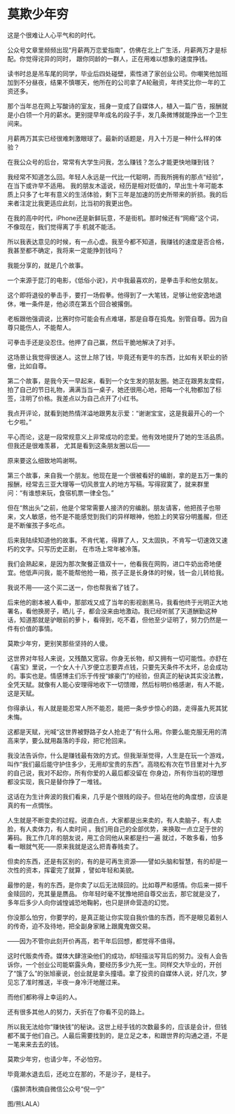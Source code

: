 # 莫欺少年穷

这是个很难让人心平气和的时代。 

公众号文章里频频出现“月薪两万恋爱指南”，仿佛在北上广生活，月薪两万才是标配。你觉得诧异的同时， 跟你同龄的一群人，正在用难以想象的速度挣钱。 

读书时总是吊车尾的同学，毕业后四处碰壁，索性进了家创业公司。你嘲笑他加班加到不分昼夜，结果不慎哪天，他所在的公司拿了A轮融资，年终奖比你一年的工资还多。 

那个当年总在网上写酸诗的室友，摇身一变成了自媒体人，植入一篇广告，报酬就是小白领一个月的薪水。更别提早年成名的段子手，发几条微博就能挣出一个卫生间来。 

月薪两万其实已经很难刺激眼球了。最新的话题是，月入十万是一种什么样的体验？ 

在我公众号的后台，常常有大学生问我，怎么赚钱？怎么才能更快地赚到钱？ 

我经常不知道怎么回。年轻人永远是一代比一代聪明，而我所拥有的那点“经验”，在当下或许早不适用。 我的朋友木遥说，经历是相对贬值的，早出生十年可能本质上只多了七年有意义的生活体验，剩下三年是加速的历史所带来的折损。我的后来者注定比我更适应此刻，比当初的我更出色。 

在我的高中时代，iPhone还是新鲜玩意，不是街机。那时候还有“网瘾”这个词，不像现在，我们觉得离了手 机就不能活。 

所以我表达意见的时候，有一点心虚。我至今都不知道，我赚钱的速度是否合格，我甚至都不确定，我将来一定能挣到钱吗？ 

我能分享的，就是几个故事。 

一个来源于昆汀的电影，《低俗小说》，片中我最喜欢的，是拳击手和他女朋友。 

这个即将退役的拳击手，要打一场假拳。他得到了一大笔钱，足够让他安逸地退休，唯一条件是，他必须在第五个回合被撂倒。 

老板跟他强调说，比赛时你可能会有点难堪，那是自尊在捣鬼。别管自尊。因为自尊只能伤人，不能帮人。 

可拳击手还是没忍住。他押了自己赢，然后干脆地解决了对手。 

这场景让我觉得很迷人。这世上除了钱，毕竟还有更牛的东西，比如有关职业的骄傲，比如自尊。 

第二个故事，是我今天一早起来，看到一个女生发的朋友圈。她正在跟男友度假，拍了自己的节日礼物，满满当当一桌子，她还很用心地，把每一个礼物都加了标签，注明了价格。我差点以为自己点开了小红书。 

我点开评论，就看到她热情洋溢地跟男友示爱：“谢谢宝宝，这是我最开心的一个七夕啦。” 

平心而论，这是一段常规意义上非常成功的恋爱。他有效地提升了她的生活品质。但我还是很难羡慕， 尤其是看到这条朋友圈以后—— 

原来要这么细致地鸣谢啊。 

第三个故事，来自我一个朋友。他现在是一个很被看好的编剧，拿的是五万一集的报酬，经常去三亚大理等一切风景宜人的地方写稿。写得寂寞了，就来群里问：“有谁想来玩，食宿机票一律全包。” 

但在“熬出头”之前，他是个常常需要人接济的穷编剧。朋友请客，他把孩子也带来，文人敏感，他不是不能感觉到我们的异样眼神，他脸上的笑容分明羞赧，但还是不断催孩子多吃点。 

后来我陆续知道他的故事。不肯代笔，得罪了人，又太固执，不肯写一切速效又速朽的文字。只写历史正剧， 在市场上常年被冷落。 

我们会熟起来，是因为那次聚餐正值双十一，他看我在网购，进口牛奶出奇地便宜。他低声问我，能不能帮他抢一箱，孩子正是长身体的时候，钱一会儿转给我。 

我说不用——这个买二送一，你也帮我省了钱了。 

后来他的剧本被人看中，那部戏又成了当年的影视剧黑马，我看他终于光明正大地署名，看他换房子，晒儿 子，都会没来由地激动。我已经听腻了天道酬勤这种话，知道那就是驴眼前的萝卜，看得到，吃不着，但他至少证明了，努力仍然是一件有价值的事情。 

莫欺少年穷，更别笑那些坚持的人傻。 

这世界对年轻人来说，又残酷又宽容。你身无长物，却又拥有一切可能性。亦舒在《喜宝》里说，一个女人十八岁便立志要弄点钱，只要先天条件不太坏，总会成功的。事实也是。情感博主们乐于传授“嫁豪门”的经验，但真正的秘诀其实没法教，全凭天赋。就像有人能心安理得地收下一切馈赠，然后标明价格感谢，有人不能， 这是天赋。 

你得承认，有人就是能忍常人所不能忍，能把一条步步惊心的路，走得虽九死其犹未悔。 

这都是天赋，光喊“这世界被野路子女人抢走了”有什么用。你要么能克服无用的清高来学，要么就用磊落的手段，把它抢回来。 

我没法告诉你，什么是赚钱最有效的方式。但我渐渐觉得，人生是在玩一个游戏，叫作“我们最后能守护住多少，无用却宝贵的东西”。高晓松有次在节目里对十九岁的自己说，我对不起你，所有你爱的人最后都没留在 你身边，所有你当初的理想都没实现，我只是替你挣了一堆钱。 

这话在为生计奔波的我们看来，几乎是个很贱的段子。但站在他的角度想，应该是真的有一点惆怅。 

人生就是不断变卖的过程。说直白点，大家都是出来卖的，有人卖脑子，有人卖脸，有人卖体力，有人卖时间 。我们用自己的全部优势，来换取一点立足于世的筹码。我工作几年的朋友说，用工合同他从来都是扫一遍 就过，不敢多看，怕多看一眼就气死——原来我就是这么把青春贱卖了。 

但卖的东西，还是有区别的，有的是可再生资源——譬如头脑和智慧，有的却是一次性的资本，挥霍完了就算 ，譬如年轻和美貌。 

最惨的是，有的东西，是你卖了以后无法赎回的。比如尊严和感情。你后来一掷千金赎回的，充其量是赝品。 你年轻时毫不犹豫地把自尊交出去，那它就是没了，多年后多少人向你诚惶诚恐地鞠躬，也只是拼命营造的幻觉。 

你没那么怕穷，你要学的，是真正能让你实现自我价值的东西，而不是眼见着别人的传奇，迫不及待地，把全副身家赌上跟魔鬼做交易。 

——因为不管你此刻开价再高，若干年后回想，都觉得不值得。 

这时代贩卖传奇。媒体大肆渲染他们的成功，却轻描淡写背后的努力。没有人会告诉你，一个创业公司能崭露头角，要经历多少九死一生。同样交大毕业的，开创了“饿了么”的张旭豪说，创业就是拿头撞墙。拿了投资的自媒体人说，好几次，梦见忘了准时推送，半夜一身冷汗地醒过来。 

而他们都称得上幸运的人。 

还有很多其他人的努力，夭折在了你看不见的路上。 

所以我无法给你“赚快钱”的秘诀。这世上经手钱的次数最多的，应该是会计，但钱都不属于他们自己。人最后需要找到的，是立足之本，和跟世界的沟通之道，不是一笔来来去去的钱。 

莫欺少年穷，也请少年，不必怕穷。 

毕竟潮水退去后，还屹立在那的，不是沙子，是柱子。 

（露醉清秋摘自微信公众号“倪一宁” 

图/熊LALA）